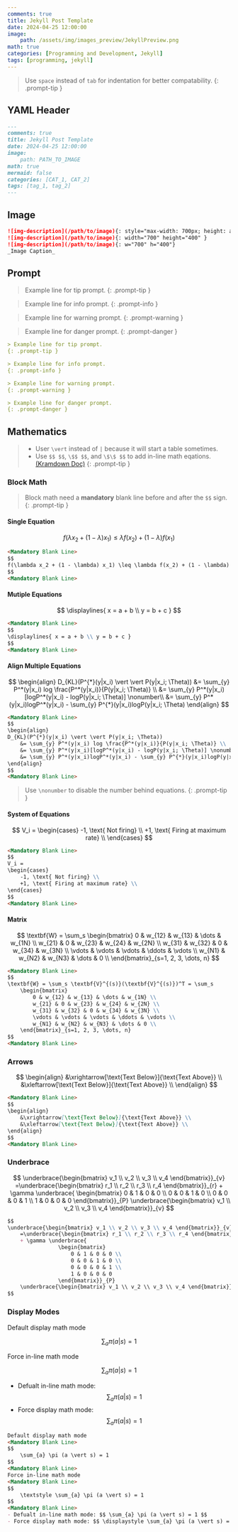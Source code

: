 ```yaml
---
comments: true
title: Jekyll Post Template
date: 2024-04-25 12:00:00
image:
    path: /assets/img/images_preview/JekyllPreview.png
math: true
categories: [Programming and Development, Jekyll]
tags: [programming, jekyll]
---
```


> Use `space` instead of `tab` for indentation for better compatability.
{: .prompt-tip }

## YAML Header

```markdown
---
comments: true
title: Jekyll Post Template
date: 2024-04-25 12:00:00
image:
    path: PATH_TO_IMAGE
math: true
mermaid: false
categories: [CAT_1, CAT_2]
tags: [tag_1, tag_2]
---
```

## Image

```markdown
![img-description](/path/to/image){: style="max-width: 700px; height: auto;"}
![img-description](/path/to/image){: width="700" height="400" }
![img-description](/path/to/image){: w="700" h="400"}
_Image Caption_
```

## Prompt

> Example line for tip prompt.
{: .prompt-tip }

> Example line for info prompt.
{: .prompt-info }

> Example line for warning prompt.
{: .prompt-warning }

> Example line for danger prompt.
{: .prompt-danger }

```markdown
> Example line for tip prompt.
{: .prompt-tip }

> Example line for info prompt.
{: .prompt-info }

> Example line for warning prompt.
{: .prompt-warning }

> Example line for danger prompt.
{: .prompt-danger }
```

## Mathematics

> - User `\vert` instead of `|` because it will start a table sometimes.
> - Use `$$ $$`, `\$$ $$`, and `\$\$ $$` to add in-line math eqations. [(Kramdown Doc)](https://kramdown.gettalong.org/syntax.html#math-blocks)
{: .prompt-tip }

### Block Math

> Block math need a **mandatory** blank line before and after the `$$` sign.
{: .prompt-tip }

#### Single Equation

$$
f(\lambda x_2 + (1 - \lambda) x_1) \leq \lambda f(x_2) + (1 - \lambda) f(x_1)
$$


```markdown
<Mandatory Blank Line>
$$
f(\lambda x_2 + (1 - \lambda) x_1) \leq \lambda f(x_2) + (1 - \lambda) f(x_1)
$$
<Mandatory Blank Line>
```

#### Mutiple Equations

$$
\displaylines{ x = a + b \\ y = b + c }
$$

```markdown
<Mandatory Blank Line>
$$
\displaylines{ x = a + b \\ y = b + c }
$$
<Mandatory Blank Line>
```

#### Align Multiple Equations

$$
\begin{align}
D_{KL}(P^{*}(y|x_i) \vert \vert P(y|x_i; \Theta)) 
    &= \sum_{y} P^*(y|x_i) log \frac{P^*(y|x_i)}{P(y|x_i; \Theta)} \\
    &= \sum_{y} P^*(y|x_i)[logP^*(y|x_i) - logP(y|x_i; \Theta)] \nonumber\\
    &= \sum_{y} P^*(y|x_i)logP^*(y|x_i) - \sum_{y} P^{*}(y|x_i)logP(y|x_i; \Theta)
\end{align}
$$

```markdown
<Mandatory Blank Line>
$$
\begin{align}
D_{KL}(P^{*}(y|x_i) \vert \vert P(y|x_i; \Theta)) 
    &= \sum_{y} P^*(y|x_i) log \frac{P^*(y|x_i)}{P(y|x_i; \Theta)} \\
    &= \sum_{y} P^*(y|x_i)[logP^*(y|x_i) - logP(y|x_i; \Theta)] \nonumber\\
    &= \sum_{y} P^*(y|x_i)logP^*(y|x_i) - \sum_{y} P^{*}(y|x_i)logP(y|x_i; \Theta)
\end{align}
$$
<Mandatory Blank Line>
```

> Use `\nonumber` to disable the number behind equations.
{: .prompt-tip }

#### System of Equations

$$
V_i =
\begin{cases}
    -1, \text{ Not firing} \\
    +1, \text{ Firing at maximum rate} \\
\end{cases}
$$

```markdown
<Mandatory Blank Line>
$$
V_i =
\begin{cases}
    -1, \text{ Not firing} \\
    +1, \text{ Firing at maximum rate} \\
\end{cases}
$$
<Mandatory Blank Line>
```

#### Matrix

$$
\textbf{W} = \sum_s
    \begin{bmatrix}
        0 & w_{12} & w_{13} & \dots & w_{1N} \\
        w_{21} & 0 & w_{23} & w_{24} & w_{2N} \\
        w_{31} & w_{32} & 0 & w_{34} & w_{3N} \\
        \vdots & \vdots & \vdots & \ddots & \vdots \\
        w_{N1} & w_{N2} & w_{N3} & \dots & 0 \\
    \end{bmatrix}_{s=1, 2, 3, \dots, n}
$$

```markdown
<Mandatory Blank Line>
$$
\textbf{W} = \sum_s \textbf{V}^{(s)}(\textbf{V}^{(s)})^T = \sum_s
    \begin{bmatrix}
        0 & w_{12} & w_{13} & \dots & w_{1N} \\
        w_{21} & 0 & w_{23} & w_{24} & w_{2N} \\
        w_{31} & w_{32} & 0 & w_{34} & w_{3N} \\
        \vdots & \vdots & \vdots & \ddots & \vdots \\
        w_{N1} & w_{N2} & w_{N3} & \dots & 0 \\
    \end{bmatrix}_{s=1, 2, 3, \dots, n}
$$
<Mandatory Blank Line>
```

### Arrows

$$
\begin{align}
    &\xrightarrow[\text{Text Below}]{\text{Text Above}} \\
    &\xleftarrow[\text{Text Below}]{\text{Text Above}} \\
\end{align}
$$

```markdown
<Mandatory Blank Line>
$$
\begin{align}
    &\xrightarrow[\text{Text Below}]{\text{Text Above}} \\
    &\xleftarrow[\text{Text Below}]{\text{Text Above}} \\
\end{align}
$$
<Mandatory Blank Line>
```

### Underbrace

$$
\underbrace{\begin{bmatrix} v_1 \\ v_2 \\ v_3 \\ v_4 \end{bmatrix}}_{v}
    =\underbrace{\begin{bmatrix} r_1 \\ r_2 \\ r_3 \\ r_4 \end{bmatrix}}_{r} 
    + \gamma \underbrace{
                \begin{bmatrix} 
                    0 & 1 & 0 & 0 \\ 
                    0 & 0 & 1 & 0 \\ 
                    0 & 0 & 0 & 1 \\ 
                    1 & 0 & 0 & 0 
                \end{bmatrix}}_{P}
    \underbrace{\begin{bmatrix} v_1 \\ v_2 \\ v_3 \\ v_4 \end{bmatrix}}_{v}
$$

```markdown
$$
\underbrace{\begin{bmatrix} v_1 \\ v_2 \\ v_3 \\ v_4 \end{bmatrix}}_{v}
    =\underbrace{\begin{bmatrix} r_1 \\ r_2 \\ r_3 \\ r_4 \end{bmatrix}}_{r} 
    + \gamma \underbrace{
                \begin{bmatrix} 
                    0 & 1 & 0 & 0 \\ 
                    0 & 0 & 1 & 0 \\ 
                    0 & 0 & 0 & 1 \\ 
                    1 & 0 & 0 & 0 
                \end{bmatrix}}_{P}
    \underbrace{\begin{bmatrix} v_1 \\ v_2 \\ v_3 \\ v_4 \end{bmatrix}}_{v}
$$
```

### Display Modes

Default display math mode

$$
    \sum_{a} \pi (a \vert s) = 1
$$

Force in-line math mode

$$
    \textstyle \sum_{a} \pi (a \vert s) = 1
$$

- Defualt in-line math mode: $$ \sum_{a} \pi (a \vert s) = 1 $$
- Force display math mode: $$ \displaystyle \sum_{a} \pi (a \vert s) = 1 $$

```markdown
Default display math mode
<Mandatory Blank Line>
$$
    \sum_{a} \pi (a \vert s) = 1
$$
<Mandatory Blank Line>
Force in-line math mode
<Mandatory Blank Line>
$$
    \textstyle \sum_{a} \pi (a \vert s) = 1
$$
<Mandatory Blank Line>
- Defualt in-line math mode: $$ \sum_{a} \pi (a \vert s) = 1 $$
- Force display math mode: $$ \displaystyle \sum_{a} \pi (a \vert s) = 1 $$
```

